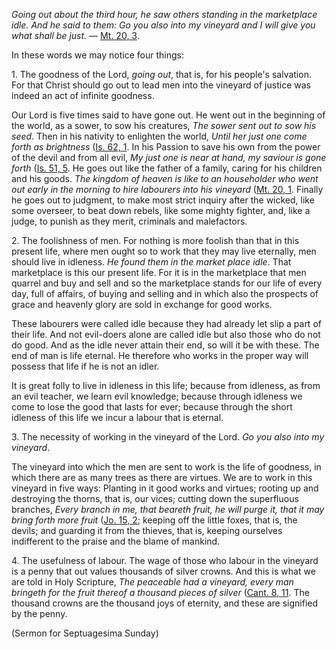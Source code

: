 _Going out about the third hour, he saw others standing in the marketplace idle. And he said to them: Go you also into my vineyard and I will give you what shall be just._ — [Mt. 20, 3](https://vulgata.online/bible/Mt.20?ed=DR2&vfn=DR2.Mt.20.3:vs).

In these words we may notice four things:

1\. The goodness of the Lord, _going out_, that is, for his people's salvation. For that Christ should go out to lead men into the vineyard of justice was indeed an act of infinite goodness.

Our Lord is five times said to have gone out. He went out in the beginning of the world, as a sower, to sow his creatures, _The sower sent out to sow his seed_. Then in his nativity to enlighten the world, _Until her just one come forth as brightness_ ([Is. 62, 1](https://vulgata.online/bible/Is.62?ed=DR2&vfn=DR2.Is.62.1:vs). In his Passion to save his own from the power of the devil and from all evil, _My just one is near at hand, my saviour is gone forth_ ([Is. 51, 5](https://vulgata.online/bible/Is.51?ed=DR2&vfn=DR2.Is.51.5:vs). He goes out like the father of a family, caring for his children and his goods. _The kingdom of heaven is like to an householder who went out early in the morning to hire labourers into his vineyard_ ([Mt. 20, 1](https://vulgata.online/bible/Mt.20?ed=DR2&vfn=DR2.Mt.20.1:vs). Finally he goes out to judgment, to make most strict inquiry after the wicked, like some overseer, to beat down rebels, like some mighty fighter, and, like a judge, to punish as they merit, criminals and malefactors.

2\. The foolishness of men. For nothing is more foolish than that in this present life, where men ought so to work that they may live eternally, men should live in idleness. _He found them in the market place idle_. That marketplace is this our present life. For it is in the marketplace that men quarrel and buy and sell and so the marketplace stands for our life of every day, full of affairs, of buying and selling and in which also the prospects of grace and heavenly glory are sold in exchange for good works.

These labourers were called idle because they had already let slip a part of their life. And not evil-doers alone are called idle but also those who do not do good. And as the idle never attain their end, so will it be with these. The end of man is life eternal. He therefore who works in the proper way will possess that life if he is not an idler.

It is great folly to live in idleness in this life; because from idleness, as from an evil teacher, we learn evil knowledge; because through idleness we come to lose the good that lasts for ever; because through the short idleness of this life we incur a labour that is eternal.

3\. The necessity of working in the vineyard of the Lord. _Go you also into my vineyard_.

The vineyard into which the men are sent to work is the life of goodness, in which there are as many trees as there are virtues. We are to work in this vineyard in five ways: Planting in it good works and virtues; rooting up and destroying the thorns, that is, our vices; cutting down the superfluous branches, _Every branch in me, that beareth fruit, he will purge it, that it may bring forth more fruit_ ([Jo. 15, 2](https://vulgata.online/bible/Jo.15?ed=DR2&vfn=DR2.Jo.15.2:vs); keeping off the little foxes, that is, the devils; and guarding it from the thieves, that is, keeping ourselves indifferent to the praise and the blame of mankind.

4\. The usefulness of labour. The wage of those who labour in the vineyard is a penny that out values thousands of silver crowns. And this is what we are told in Holy Scripture, _The peaceable had a vineyard, every man bringeth for the fruit thereof a thousand pieces of silver_ ([Cant. 8, 11](https://vulgata.online/bible/Cant.8?ed=DR2&vfn=DR2.Cant.8.11:vs). The thousand crowns are the thousand joys of eternity, and these are signified by the penny.

(Sermon for Septuagesima Sunday)
